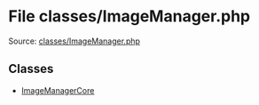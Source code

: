 File classes/ImageManager.php
=========

Source: [classes/ImageManager.php](https://github.com/PrestaShop/PrestaShop/blob/1.6.1.0/classes/ImageManager.php)


Classes
-------

* [ImageManagerCore](class.ImageManagerCore.md)

